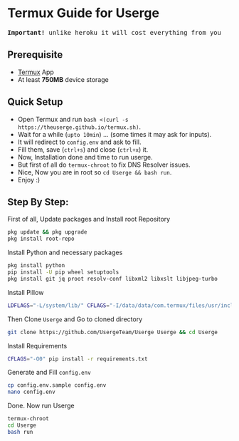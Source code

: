 # Termux Guide for Userge

<pre><b>Important!</b> unlike heroku it will cost everything from you</pre>

## Prerequisite

* [Termux](https://play.google.com/store/apps/details?id=com.termux) App
* At least **750MB** device storage

## Quick Setup

* Open Termux and run `bash <(curl -s https://theuserge.github.io/termux.sh)`.
* Wait for a while (`upto 10min`) ... (some times it may ask for inputs).
* It will redirect to `config.env` and ask to fill.
* Fill them, save (`ctrl+s`) and close (`ctrl+x`) it.
* Now, Installation done and time to run userge.
* But first of all do `termux-chroot` to fix DNS Resolver issues.
* Nice, Now you are in root so `cd Userge && bash run`.
* Enjoy :)

## Step By Step:

First of all, Update packages and Install root Repository

```bash
pkg update && pkg upgrade
pkg install root-repo
```

Install Python and necessary packages

```bash
pkg install python
pip install -U pip wheel setuptools
pkg install git jq proot resolv-conf libxml2 libxslt libjpeg-turbo
```

Install Pillow

```bash
LDFLAGS="-L/system/lib/" CFLAGS="-I/data/data/com.termux/files/usr/include/" pip install Pillow
```

Then Clone `Userge` and Go to cloned directory

```bash
git clone https://github.com/UsergeTeam/Userge Userge && cd Userge
```

Install Requirements

```bash
CFLAGS="-O0" pip install -r requirements.txt
```

Generate and Fill `config.env`

```bash
cp config.env.sample config.env
nano config.env
```

Done. Now run Userge

```bash
termux-chroot
cd Userge
bash run
```
